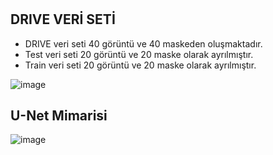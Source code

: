 <h1></h1>
<h2>DRIVE VERİ SETİ</h2>

<ul>
  <li>DRIVE veri seti 40 görüntü ve 40 maskeden oluşmaktadır.</li>
  <li>Test veri seti 20 görüntü ve 20 maske olarak ayrılmıştır.</li>
  <li>
    Train veri seti 20 görüntü ve 20 maske olarak ayrılmıştır. 
  </li>
</ul>
  
![image](https://github.com/KenannUnall/Blood_vessel_segmentation_with_UNet_architecture/assets/83499398/f62a2911-26d6-4682-b68b-6912a0e33cf1)

<h2>U-Net Mimarisi</h2>

![image](https://github.com/KenannUnall/Blood_vessel_segmentation_with_UNet_architecture/assets/83499398/067c27a1-5b4c-4ed1-b08b-e3bd89d86ab9)
